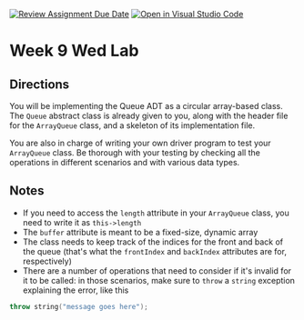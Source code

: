 [![Review Assignment Due Date](https://classroom.github.com/assets/deadline-readme-button-22041afd0340ce965d47ae6ef1cefeee28c7c493a6346c4f15d667ab976d596c.svg)](https://classroom.github.com/a/W3eTIbNK)
[![Open in Visual Studio Code](https://classroom.github.com/assets/open-in-vscode-2e0aaae1b6195c2367325f4f02e2d04e9abb55f0b24a779b69b11b9e10269abc.svg)](https://classroom.github.com/online_ide?assignment_repo_id=21132508&assignment_repo_type=AssignmentRepo)
# Week 9 Wed Lab

## Directions

You will be implementing the Queue ADT as a circular array-based class. The `Queue` abstract class is already given to you, along with the header file for the `ArrayQueue` class, and a skeleton of its implementation file.

You are also in charge of writing your own driver program to test your `ArrayQueue` class. Be thorough with your testing by checking all the operations in different scenarios and with various data types.

## Notes

- If you need to access the `length` attribute in your `ArrayQueue` class, you need to write it as `this->length`
- The `buffer` attribute is meant to be a fixed-size, dynamic array
- The class needs to keep track of the indices for the front and back of the queue (that's what the `frontIndex` and `backIndex` attributes are for, respectively)
- There are a number of operations that need to consider if it's invalid for it to be called: in those scenarios, make sure to `throw` a `string` exception explaining the error, like this
```C++
throw string("message goes here");
```

